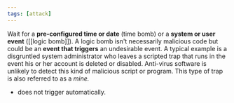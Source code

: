 ```yaml
---
tags: [attack]
---
```

 
 Wait for a **pre-configured time or date** (time bomb) or a **system or user event** ([[logic bomb]]). A logic bomb isn't necessarily malicious code but could be an **event that triggers** an undesirable event. A typical example is a disgruntled system administrator who leaves a scripted trap that runs in the event his or her account is deleted or disabled. Anti-virus software is unlikely to detect this kind of malicious script or program. This type of trap is also referred to as a _mine._

 + does not trigger automatically.